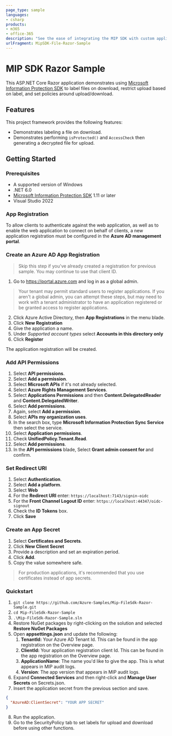 ```yaml
---
page_type: sample
languages:
- csharp
products:
- m365
- office-365
description: "See the ease of integrating the MIP SDK with custom applications, as well as the experience in a line-of-business/SaaS application."
urlFragment: MipSDK-File-Razor-Sample
---
```


# MIP SDK Razor Sample

This ASP.NET Core Razor application demonstrates using [Microsoft Information Protection SDK](https://aka.ms/mipsdkdocs) to label files on download, restrict upload based on label, and set policies around upload/download.

## Features

This project framework provides the following features:

* Demonstrates labeling a file on download.
* Demonstrates performing `isProtected()` and `AccessCheck` then generating a decrypted file for upload. 

## Getting Started

### Prerequisites

- A supported version of Windows
- .NET 6.0
- [Microsoft Information Protection SDK](https://aka.ms/mipsdkdocs) 1.11 or later
- Visual Studio 2022

### App Registration

To allow clients to authenticate against the web application, as well as to enable the web application to connect on behalf of clients, a new application registration must be configured in the **Azure AD management portal**.

### Create an Azure AD App Registration

> Skip this step if you've already created a registration for previous sample. You may continue to use that client ID.

1. Go to https://portal.azure.com and log in as a global admin.
> Your tenant may permit standard users to register applications. If you aren't a global admin, you can attempt these steps, but may need to work with a tenant administrator to have an application registered or be granted access to register applications.
2. Click Azure Active Directory, then **App Registrations** in the menu blade.
3. Click **New Registration**
4. Give the application a name.
5. Under *Supported account types* select **Accounts in this directory only**
6. Click **Register**

The application registration will be created. 

### Add API Permissions

1. Select **API permissions**.
2. Select **Add a permission**.
3. Select **Microsoft APIs** if it's not already selected.
4. Select **Azure Rights Management Services**.
5. Select **Applications Permissions** and then **Content.DelegatedReader** and **Content.DelegatedWriter**.
6. Select **Add permissions**.
7. Again, select **Add a permission**.
8. Select **APIs my organization uses**.
9. In the search box, type **Microsoft Information Protection Sync Service** then select the service.
10. Select **Application permissions**.
11. Check **UnifiedPolicy.Tenant.Read**.
12. Select **Add permissions**.
13. In the **API permissions** blade, Select **Grant admin consent for <Your Tenant>** and confirm.

### Set Redirect URI

1. Select **Authentication**.
2. Select **Add a platform**.
3. Select **Web**
4. For the **Redirect URI** enter: `https://localhost:7143/signin-oidc`
5. For the **Front Channel Logout ID** enter: `https://localhost:44347/oidc-signout`
6. Check the **ID Tokens** box. 
7. Click **Save**

### Create an App Secret

1. Select **Certificates and Secrets**.
2. Click **New Client Secret**
3. Provide a description and set an expiration period.
4. Click **Add**.
5. Copy the value somewhere safe.
> For production applications, it's recommended that you use certificates instead of app secrets.

### Quickstart

1. `git clone https://github.com/Azure-Samples/Mip-FileSdk-Razor-Sample.git`
2. `cd Mip-FileSdk-Razor-Sample`
3. `.\Mip-FileSdk-Razor-Sample.sln`
4. Restore NuGet packages by right-clicking on the solution and selected **Restore NuGet Packages**
5. Open **appsettings.json** and update the following:
   1. **TenantId:** Your Azure AD Tenant Id. This can be found in the app registration on the Overview page.
   2. **ClientId:** Your application registration client Id. This can be found in the app registration on the Overview page.
   3. **ApplicationName**: The name you'd like to give the app. This is what appears in MIP audit logs.
   4. **Version**: The app version that appears in MIP audit logs.
6. Expand **Connected Services** and then right-click and **Manage User Secrets** on Secrets.json.
7. Insert the application secret from the previous section and save. 

```json
{
  "AzureAD:ClientSecret": "YOUR APP SECRET"
}
```

8. Run the application. 
9.  Go to the SecurityPolicy tab to set labels for upload and download before using other functions.


